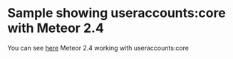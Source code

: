 # Sample showing useraccounts:core with Meteor 2.4

You can see [here](https://github.com/meteor-compat/sample-app-useraccounts-core/blob/main/client/main.js) Meteor 2.4 working with useraccounts:core
